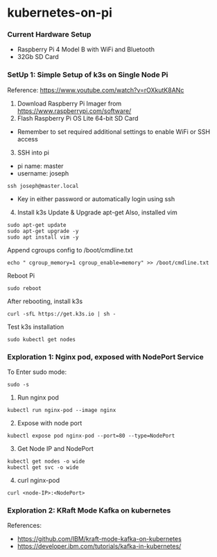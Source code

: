 # kubernetes-on-pi

### Current Hardware Setup
- Raspberry Pi 4 Model B with WiFi and Bluetooth
- 32Gb SD Card

### SetUp 1: Simple Setup of k3s on Single Node Pi
Reference: https://www.youtube.com/watch?v=rOXkutK8ANc
1. Download Raspberry Pi Imager from https://www.raspberrypi.com/software/
2. Flash Raspberry Pi OS Lite 64-bit SD Card
- Remember to set required additional settings to enable WiFi or SSH access
3.  SSH into pi
- pi name: master
- username: joseph
```
ssh joseph@master.local
```
- Key in either password or automatically login using ssh
4. Install k3s
Update & Upgrade apt-get
Also, installed vim
```
sudo apt-get update
sudo apt-get upgrade -y
sudo apt install vim -y
```
Append cgroups config to /boot/cmdline.txt
```
echo " cgroup_memory=1 cgroup_enable=memory" >> /boot/cmdline.txt
```
Reboot Pi
```
sudo reboot
```
After rebooting, install k3s
```
curl -sfL https://get.k3s.io | sh -
```
Test k3s installation
```
sudo kubectl get nodes
```

### Exploration 1: Nginx pod, exposed with NodePort Service
To Enter sudo mode:
```
sudo -s
```
1. Run nginx pod
```
kubectl run nginx-pod --image nginx
```
2. Expose with node port
```
kubectl expose pod nginx-pod --port=80 --type=NodePort
```
3. Get Node IP and NodePort
```
kubectl get nodes -o wide
kubectl get svc -o wide
```
4. curl nginx-pod
```
curl <node-IP>:<NodePort>
```

### Exploration 2: KRaft Mode Kafka on kubernetes
References:
- https://github.com/IBM/kraft-mode-kafka-on-kubernetes
- https://developer.ibm.com/tutorials/kafka-in-kubernetes/




